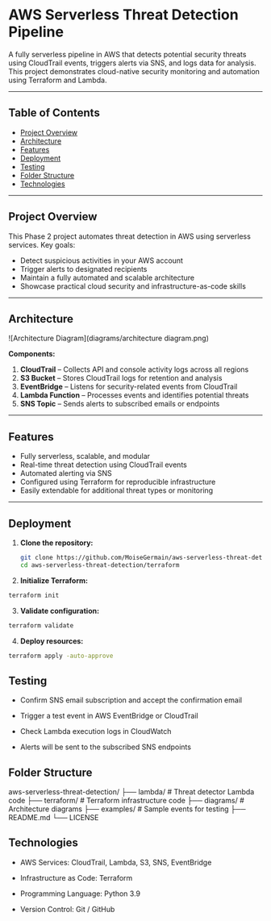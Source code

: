 # AWS Serverless Threat Detection Pipeline

A fully serverless pipeline in AWS that detects potential security threats using CloudTrail events, triggers alerts via SNS, and logs data for analysis. This project demonstrates cloud-native security monitoring and automation using Terraform and Lambda.

---

## Table of Contents

- [Project Overview](#project-overview)  
- [Architecture](#architecture)  
- [Features](#features)  
- [Deployment](#deployment)  
- [Testing](#testing)  
- [Folder Structure](#folder-structure)  
- [Technologies](#technologies)  

---

## Project Overview

This Phase 2 project automates threat detection in AWS using serverless services. Key goals:  

- Detect suspicious activities in your AWS account  
- Trigger alerts to designated recipients  
- Maintain a fully automated and scalable architecture  
- Showcase practical cloud security and infrastructure-as-code skills  

---

## Architecture

![Architecture Diagram](diagrams/architecture diagram.png)  

**Components:**  
1. **CloudTrail** – Collects API and console activity logs across all regions  
2. **S3 Bucket** – Stores CloudTrail logs for retention and analysis  
3. **EventBridge** – Listens for security-related events from CloudTrail  
4. **Lambda Function** – Processes events and identifies potential threats  
5. **SNS Topic** – Sends alerts to subscribed emails or endpoints  

---

## Features

- Fully serverless, scalable, and modular  
- Real-time threat detection using CloudTrail events  
- Automated alerting via SNS  
- Configured using Terraform for reproducible infrastructure  
- Easily extendable for additional threat types or monitoring  

---

## Deployment

1. **Clone the repository:**  
   ```bash
   git clone https://github.com/MoiseGermain/aws-serverless-threat-detection.git
   cd aws-serverless-threat-detection/terraform

2. **Initialize Terraform:**

````bash
terraform init
````


3. **Validate configuration:**

````bash
terraform validate
````

4. **Deploy resources:**
````bash
terraform apply -auto-approve
````

## Testing

- Confirm SNS email subscription and accept the confirmation email

- Trigger a test event in AWS EventBridge or CloudTrail

- Check Lambda execution logs in CloudWatch

- Alerts will be sent to the subscribed SNS endpoints

## Folder Structure
aws-serverless-threat-detection/
├── lambda/        # Threat detector Lambda code
├── terraform/     # Terraform infrastructure code
├── diagrams/      # Architecture diagrams
├── examples/      # Sample events for testing
├── README.md
└── LICENSE


## Technologies
- AWS Services: CloudTrail, Lambda, S3, SNS, EventBridge

- Infrastructure as Code: Terraform

- Programming Language: Python 3.9

- Version Control: Git / GitHub
